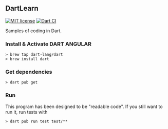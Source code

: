 ## DartLearn

[![MIT license](http://img.shields.io/badge/license-MIT-brightgreen.svg)](http://opensource.org/licenses/MIT)
[![Dart CI](https://github.com/guildenstern70/DartLearn/actions/workflows/dart.yml/badge.svg)](https://github.com/guildenstern70/DartLearn/actions/workflows/dart.yml)

Samples of coding in Dart.

### Install & Activate DART ANGULAR

    > brew tap dart-lang/dart
    > brew install dart
  
### Get dependencies

    > dart pub get
  
### Run

This program has been designed to be "readable code".
If you still want to run it, run tests with

    > dart pub run test test/**

    


